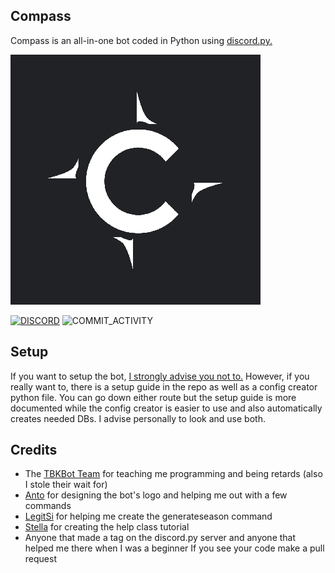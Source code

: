 ## Compass
Compass is an all-in-one bot coded in Python using [discord.py.](https://github.com/Rapptz/discord.py)

![LOGO](github.png)

[![DISCORD](https://img.shields.io/discord/773318789617811526?color=7A8DCF&label=discord)](https://discord.gg/H5cBqhy4RD) ![COMMIT_ACTIVITY](https://img.shields.io/github/commit-activity/m/Compass-Bot-Team/Compass)
## Setup
If you want to setup the bot, [I strongly advise you not to.](https://discord.com/oauth2/authorize?client_id=769308147662979122&permissions=2147352567&scope=bot) However, if you really want to, there is a setup guide in the repo as well as a config creator python file. You can go down either route but the setup guide is more documented while the config creator is easier to use and also automatically creates needed DBs. I advise personally to look and use both.


## Credits
- The [TBKBot Team](https://github.com/TBKBot) for teaching me programming and being retards (also I stole their wait for)
- [Anto](https://github.com/antoniokf5) for designing the bot's logo and helping me out with a few commands
- [LegitSi](https://github.com/LegitSi) for helping me create the generateseason command
- [Stella](https://github.com/InterStella0/stella_bot) for creating the help class tutorial
- Anyone that made a tag on the discord.py server and anyone that helped me there when I was a beginner
If you see your code make a pull request
